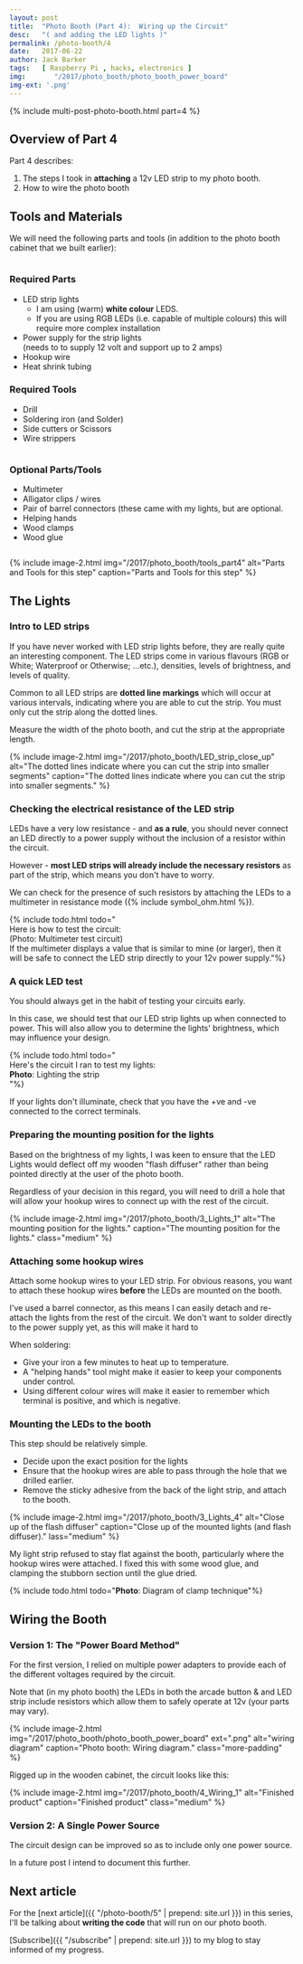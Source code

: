 ```yaml
---
layout: post
title:  "Photo Booth (Part 4):  Wiring up the Circuit"
desc:   "( and adding the LED lights )"
permalink: /photo-booth/4
date:   2017-06-22
author: Jack Barker
tags:   [ Raspberry Pi , hacks, electronics ]
img:       "/2017/photo_booth/photo_booth_power_board"
img-ext: '.png'
---
```


{% include multi-post-photo-booth.html part=4 %}

## Overview of Part 4
Part 4 describes:

1. The steps I took in **attaching** a 12v LED strip to my photo booth.
1. How to wire the photo booth

## Tools and Materials
We will need the following parts and tools (in addition to the photo booth cabinet that we built earlier):

<div class="container">
<div class="row">
<div class="column" markdown="1">

### Required Parts
- LED strip lights
  - I am using (warm) **white colour** LEDS.
  - If you are using RGB LEDs (i.e. capable of multiple colours) this will require more complex installation
- Power supply for the strip lights<br>(needs to to supply 12 volt and support up to 2 amps)
- Hookup wire
- Heat shrink tubing

### Required Tools
- Drill
- Soldering iron (and Solder)
- Side cutters or Scissors
- Wire strippers

</div>
<div class="column" markdown="1">

### Optional Parts/Tools
- Multimeter
- Alligator clips / wires
- Pair of barrel connectors (these came with my lights, but are optional.
- Helping hands
- Wood clamps
- Wood glue

</div><!-- end: column -->
</div><!-- end: row -->
</div><!-- end: container -->

{% include image-2.html img="/2017/photo_booth/tools_part4" alt="Parts and Tools for this step" caption="Parts and Tools for this step" %}

## The Lights
### Intro to LED strips
If you have never worked with LED strip lights before, they are really quite an interesting component.
The LED strips come in various flavours (RGB or White; Waterproof or Otherwise; ...etc.), densities, levels of brightness, and levels of quality.

Common to all LED strips are **dotted line markings** which will occur at various intervals, indicating where you are able to cut the strip. You must only cut the strip along the dotted lines.

Measure the width of the photo booth, and cut the strip at the appropriate length.

{% include image-2.html img="/2017/photo_booth/LED_strip_close_up" alt="The dotted lines indicate where you can cut the strip into smaller segments" caption="The dotted lines indicate where you can cut the strip into smaller segments." %}

### Checking the electrical resistance of the LED strip
LEDs have a very low resistance - and **as a rule**, you should never connect an LED directly to a power supply without the inclusion of a resistor within the circuit.

However - **most LED strips will already include the necessary resistors** as part of the strip, which means you don't have to worry.

We can check for the presence of such resistors by attaching the LEDs to a multimeter in resistance mode ({% include symbol_ohm.html %}).

{% include todo.html todo="<br/>Here is how to test the circuit:<br/>(Photo: Multimeter test circuit)<br/>If the multimeter displays a value that is similar to mine (or larger), then it will be safe to connect the LED strip directly to your 12v power supply."%}

### A quick LED test
You should always get in the habit of testing your circuits early.

In this case, we should test that our LED strip lights up when connected to power.
This will also allow you to determine the lights' brightness, which may influence your design.

{% include todo.html todo="<br/>Here's the circuit I ran to test my lights:<br/>**Photo**: Lighting the strip<br/>"%}

If your lights don't illuminate, check that you have the +ve and -ve connected to the correct terminals.


### Preparing the mounting position for the lights
Based on the brightness of my lights, I was keen to ensure that the LED Lights would deflect off my wooden "flash diffuser" rather than being pointed directly at the user of the photo booth.

Regardless of your decision in this regard, you will need to drill a hole that will allow your hookup wires to connect up with the rest of the circuit.

{% include image-2.html img="/2017/photo_booth/3_Lights_1" alt="The mounting position for the lights." caption="The mounting position for the lights." class="medium" %}

### Attaching some hookup wires
Attach some hookup wires to your LED strip.
For obvious reasons, you want to attach these hookup wires **before** the LEDs are mounted on the booth.

I've used a barrel connector, as this means I can easily detach and re-attach the lights from the rest of the circuit.
We don't want to solder directly to the power supply yet, as this will make it hard to 

When soldering:
- Give your iron a few minutes to heat up to temperature.
- A "helping hands" tool might make it easier to keep your components under control.
- Using different colour wires will make it easier to remember which terminal is positive, and which is negative.

### Mounting the LEDs to the booth
This step should be relatively simple.

- Decide upon the exact position for the lights
- Ensure that the hookup wires are able to pass through the hole that we drilled earlier.
- Remove the sticky adhesive from the back of the light strip, and attach to the booth.


{% include image-2.html img="/2017/photo_booth/3_Lights_4" alt="Close up of the flash diffuser" caption="Close up of the mounted lights (and flash diffuser)."  lass="medium" %}

My light strip refused to stay flat against the booth, particularly where the hookup wires were attached. I fixed this with some wood glue, and clamping the stubborn section until the glue dried.

{% include todo.html todo="**Photo**: Diagram of clamp technique"%}

## Wiring the Booth
### Version 1: The "Power Board Method"
For the first version, I relied on multiple power adapters to provide each of the different voltages required by the circuit.

Note that (in my photo booth) the LEDs in both the arcade button &amp; and LED strip include resistors which allow them to safely operate at 12v (your parts may vary).

{% include image-2.html img="/2017/photo_booth/photo_booth_power_board" ext=".png" alt="wiring diagram" caption="Photo booth: Wiring diagram." class="more-padding" %}

Rigged up in the wooden cabinet, the circuit looks like this:

{% include image-2.html img="/2017/photo_booth/4_Wiring_1" alt="Finished product" caption="Finished product" class="medium" %}

### Version 2: A Single Power Source
The circuit design can be improved so as to include only one power source.

In a future post I intend to document this further.

## Next article

For the [next article]({{ "/photo-booth/5" | prepend: site.url }}) in this series, I'll be talking about <strong>writing the code</strong> that will run on our photo booth.

[Subscribe]({{ "/subscribe" | prepend: site.url }}) to my blog to stay informed of my progress.
